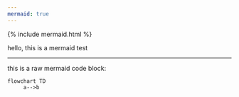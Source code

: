 ```yaml
---
mermaid: true
---
```

{% include mermaid.html %}

hello, this is a mermaid test

---

this is a raw mermaid code block:

```mermaid
flowchart TD
     a-->b
```
